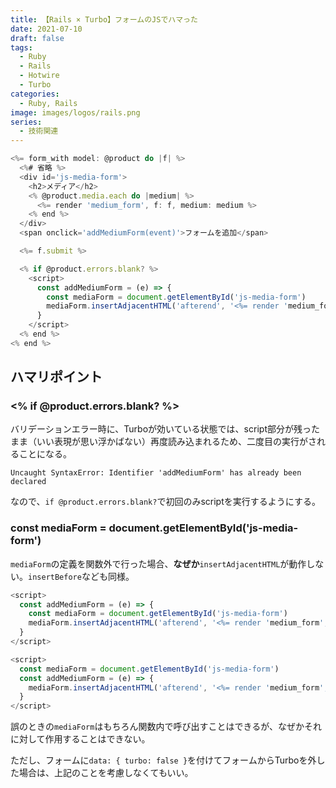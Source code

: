 ```yaml
---
title: 【Rails × Turbo】フォームのJSでハマった
date: 2021-07-10
draft: false
tags:
  - Ruby
  - Rails
  - Hotwire
  - Turbo
categories:
  - Ruby, Rails
image: images/logos/rails.png
series:
  - 技術関連
---
```


```js:_form.erb..js
<%= form_with model: @product do |f| %>
  <%# 省略 %>
  <div id='js-media-form'>
    <h2>メディア</h2>
    <% @product.media.each do |medium| %>
      <%= render 'medium_form', f: f, medium: medium %>
    <% end %>
  </div>
  <span onclick='addMediumForm(event)'>フォームを追加</span>

  <%= f.submit %>

  <% if @product.errors.blank? %>
    <script>
      const addMediumForm = (e) => {
        const mediaForm = document.getElementById('js-media-form')
        mediaForm.insertAdjacentHTML('afterend', '<%= render 'medium_form', f: f, medium: ProductMedium.new %>');
      }
    </script>
  <% end %>
<% end %>
```

## ハマリポイント

### <% if @product.errors.blank? %>

バリデーションエラー時に、Turboが効いている状態では、script部分が残ったまま（いい表現が思い浮かばない）再度読み込まれるため、二度目の実行がされることになる。

```
Uncaught SyntaxError: Identifier 'addMediumForm' has already been declared
```

なので、`if @product.errors.blank?`で初回のみscriptを実行するようにする。


### const mediaForm = document.getElementById('js-media-form')

`mediaForm`の定義を関数外で行った場合、**なぜか**`insertAdjacentHTML`が動作しない。`insertBefore`なども同様。

```js:正..js
<script>
  const addMediumForm = (e) => {
    const mediaForm = document.getElementById('js-media-form')
    mediaForm.insertAdjacentHTML('afterend', '<%= render 'medium_form', f: f, medium: ProductMedium.new %>');
  }
</script>
```

```js:誤..js
<script>
  const mediaForm = document.getElementById('js-media-form')
  const addMediumForm = (e) => {
    mediaForm.insertAdjacentHTML('afterend', '<%= render 'medium_form', f: f, medium: ProductMedium.new %>');
  }
</script>
```

誤のときの`mediaForm`はもちろん関数内で呼び出すことはできるが、なぜかそれに対して作用することはできない。

ただし、フォームに`data: { turbo: false }`を付けてフォームからTurboを外した場合は、上記のことを考慮しなくてもいい。
